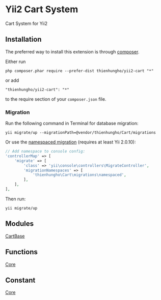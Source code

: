 Yii2 Cart System
====================
Cart System for Yii2

Installation
------------

The preferred way to install this extension is through [composer](http://getcomposer.org/download/).

Either run

```
php composer.phar require --prefer-dist thienhungho/yii2-cart "*"
```

or add

```
"thienhungho/yii2-cart": "*"
```

to the require section of your `composer.json` file.

### Migration

Run the following command in Terminal for database migration:

```
yii migrate/up --migrationPath=@vendor/thienhungho/Cart/migrations
```

Or use the [namespaced migration](http://www.yiiframework.com/doc-2.0/guide-db-migrations.html#namespaced-migrations) (requires at least Yii 2.0.10):

```php
// Add namespace to console config:
'controllerMap' => [
    'migrate' => [
        'class' => 'yii\console\controllers\MigrateController',
        'migrationNamespaces' => [
            'thienhungho\Cart\migrations\namespaced',
        ],
    ],
],
```

Then run:
```
yii migrate/up
```

Modules
------------

[CartBase](https://github.com/thienhungho/yii2-cart/tree/master/src/modules/CartBase)

Functions
------------

[Core](https://github.com/thienhungho/yii2-cart/tree/master/src/functions/core.php)

Constant
------------

[Core](https://github.com/thienhungho/yii2-cart/tree/master/src/const/core.php)